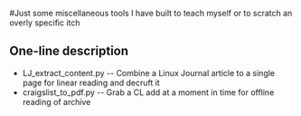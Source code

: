 #Just some miscellaneous tools I have built to teach myself or to scratch an overly specific itch
## One-line description
  - LJ_extract_content.py -- Combine a Linux Journal article to a single page for linear reading and decruft it
  - craigslist_to_pdf.py -- Grab a CL add at a moment in time for offline reading of archive

